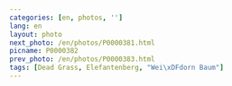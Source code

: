 ```yaml
---
categories: [en, photos, '']
lang: en
layout: photo
next_photo: /en/photos/P0000381.html
picname: P0000382
prev_photo: /en/photos/P0000383.html
tags: [Dead Grass, Elefantenberg, "Wei\xDFdorn Baum"]
---
```

